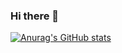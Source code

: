### Hi there 👋
[![Anurag's GitHub stats](https://github-readme-stats.vercel.app/api?username=rajarshix1&count_private=true)](https://github.com/anuraghazra/github-readme-stats)

<!--
**rajarshix1/rajarshix1** is a ✨ _special_ ✨ repository because its `README.md` (this file) appears on your GitHub profile.

Here are some ideas to get you started:

- 🔭 I’m currently working on ...
- 🌱 I’m currently learning ...
- 👯 I’m looking to collaborate on ...
- 🤔 I’m looking for help with ...
- 💬 Ask me about ...
- 📫 How to reach me: ...
- 😄 Pronouns: ...
- ⚡ Fun fact: ...
-->
